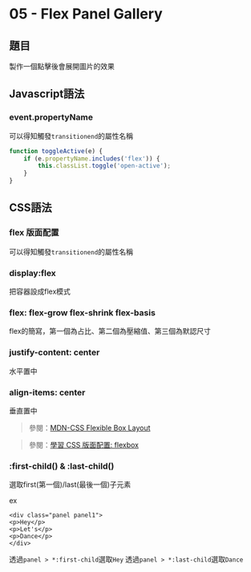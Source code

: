 # **05 - Flex Panel Gallery**

## **題目**
製作一個點擊後會展開圖片的效果 

## **Javascript語法**
### **event.propertyName**
可以得知觸發`transitionend`的屬性名稱

```javascript
function toggleActive(e) {
    if (e.propertyName.includes('flex')) {
        this.classList.toggle('open-active');
    }
}
```


## **CSS語法**

### **flex 版面配置**
可以得知觸發`transitionend`的屬性名稱

### **display:flex**
把容器設成flex模式

### **flex: flex-grow flex-shrink flex-basis**
flex的簡寫，第一個為占比、第二個為壓縮值、第三個為默認尺寸

### **justify-content: center**
水平置中

### **align-items: center**
垂直置中

>參閱：[MDN-CSS Flexible Box Layout](https://developer.mozilla.org/en-US/docs/Web/CSS/CSS_Flexible_Box_Layout)

>參閱：[學習 CSS 版面配置: flexbox](http://zh-tw.learnlayout.com/flexbox.html)


### **:first-child() & :last-child()**
選取first(第一個)/last(最後一個)子元素

ex  

```
<div class="panel panel1">
<p>Hey</p>
<p>Let's</p>
<p>Dance</p>
</div>
```

透過`panel > *:first-child`選取`Hey` 透過`panel > *:last-child`選取`Dance`